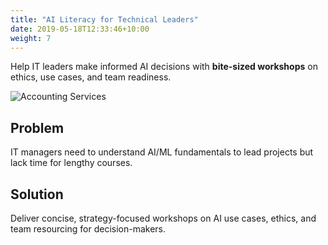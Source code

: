 ```yaml
---
title: "AI Literacy for Technical Leaders"
date: 2019-05-18T12:33:46+10:00
weight: 7
---
```


Help IT leaders make informed AI decisions with **bite-sized workshops** on ethics, use cases, and team readiness.

![Accounting Services](/lukofolio/images/austin-distel-nGc5RT2HmF0-unsplash.jpg)

## Problem

IT managers need to understand AI/ML fundamentals to lead projects but lack time for lengthy courses.

## Solution

Deliver concise, strategy-focused workshops on AI use cases, ethics, and team resourcing for decision-makers.